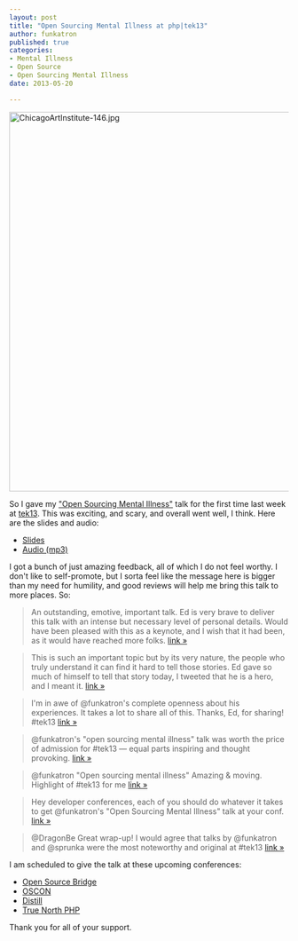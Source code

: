 ```yaml
---
layout: post
title: "Open Sourcing Mental Illness at php|tek13"
author: funkatron
published: true
categories:
- Mental Illness
- Open Source
- Open Sourcing Mental Illness
date: 2013-05-20

---
```


<a href="http://www.flickr.com/photos/funkatron/1584798852/" title="ChicagoArtInstitute-146.jpg by funkatron, on Flickr"><img src="http://farm3.staticflickr.com/2249/1584798852_c2e41cf1df_b.jpg" width="1024" height="684" alt="ChicagoArtInstitute-146.jpg"></a>

So I gave my ["Open Sourcing Mental Illness"](http://funkatron.com/posts/open-sourcing-mental-illness.html) talk for the first time last week at [tek13](http://tek.phparch.com/). This was exciting, and scary, and overall went well, I think. Here are the slides and audio:

- [Slides](http://j.mp/osmislides)
- [Audio (mp3)](http://j.mp/osmiaudio)

I got a bunch of just amazing feedback, all of which I do not feel worthy. I don't like to self-promote, but I sorta feel like the message here is bigger than my need for humility, and good reviews will help me bring this talk to more places. So:

> An outstanding, emotive, important talk. Ed is very brave to deliver this talk with an intense but necessary level of personal details. Would have been pleased with this as a keynote, and I wish that it had been, as it would have reached more folks. [link &raquo;](https://joind.in/talk/view/8620)

> This is such an important topic but by its very nature, the people who truly understand it can find it hard to tell those stories. Ed gave so much of himself to tell that story today, I tweeted that he is a hero, and I meant it. [link &raquo;](https://joind.in/talk/view/8620)

> I'm in awe of @funkatron's complete openness about his experiences. It takes a lot to share all of this. Thanks, Ed, for sharing! #tek13 [link &raquo;](http://twitter.com/ramsey/status/335085671049990146)

> @funkatron's "open sourcing mental illness" talk was worth the price of admission for #tek13 — equal parts inspiring and thought provoking. [link &raquo;](http://twitter.com/mikegreiling/status/335085214210596864)

> @funkatron "Open sourcing mental illness" Amazing & moving. Highlight of #tek13 for me [link &raquo;](http://twitter.com/ieatkillerbees/status/335085187140558848)

> Hey developer conferences, each of you should do whatever it takes to get @funkatron's "Open Sourcing Mental Illness" talk at your conf. [link &raquo;](http://twitter.com/JeremyKendall/status/335788252529299458)

> @DragonBe Great wrap-up! I would agree that talks by @funkatron and @sprunka were the most noteworthy and original at #tek13 [link &raquo;](http://twitter.com/PSchwisow/status/336456861551321090)

I am scheduled to give the talk at these upcoming conferences:

- [Open Source Bridge](http://opensourcebridge.org/sessions/949)
- [OSCON](http://www.oscon.com/oscon2013/public/schedule/detail/29097)
- [Distill](https://distill.engineyard.com/speakers#ed)
- [True North PHP](http://truenorthphp.com/)

Thank you for all of your support.
